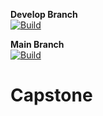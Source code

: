 **Develop Branch**  
[![Build](https://github.com/cty288/Capstone/actions/workflows/develop.yml/badge.svg?branch=develop)](https://github.com/cty288/Capstone/actions/workflows/develop.yml)

**Main Branch**  
[![Build](https://github.com/cty288/Capstone/actions/workflows/develop.yml/badge.svg?branch=main)](https://github.com/cty288/Capstone/actions/workflows/develop.yml)
# Capstone
